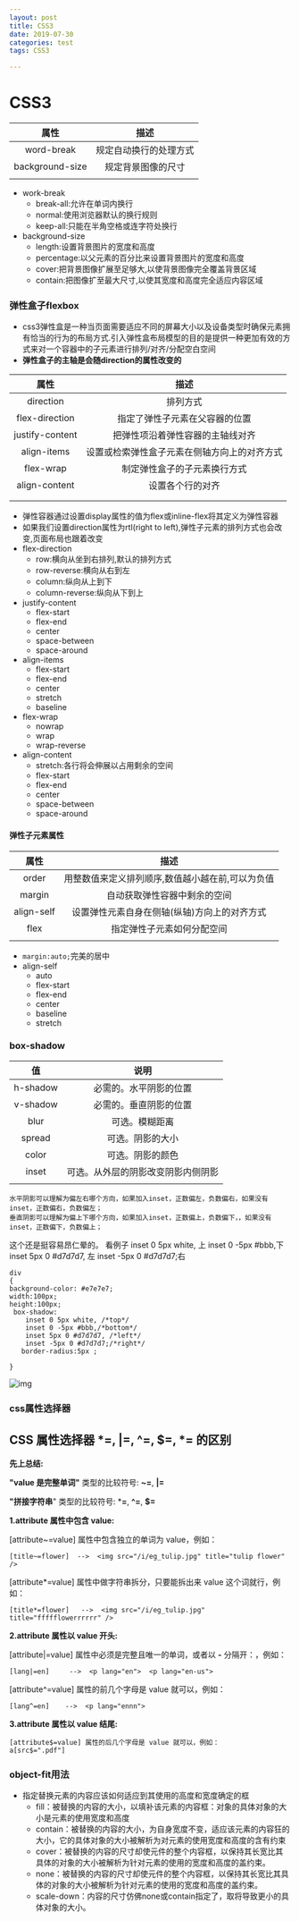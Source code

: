 ```yaml
---
layout: post
title: CSS3
date: 2019-07-30
categories: test
tags: CSS3

---
```


# CSS3

|      属性       |          描述          |
| :-------------: | :--------------------: |
|   word-break    | 规定自动换行的处理方式 |
| background-size |   规定背景图像的尺寸   |
|                 |                        |

- work-break
  - break-all:允许在单词内换行
  - normal:使用浏览器默认的换行规则
  - keep-all:只能在半角空格或连字符处换行
- background-size
  - length:设置背景图片的宽度和高度 
  - percentage:以父元素的百分比来设置背景图片的宽度和高度
  - cover:把背景图像扩展至足够大,以使背景图像完全覆盖背景区域
  - contain:把图像扩至最大尺寸,以使其宽度和高度完全适应内容区域

### 弹性盒子flexbox

- css3弹性盒是一种当页面需要适应不同的屏幕大小以及设备类型时确保元素拥有恰当的行为的布局方式.引入弹性盒布局模型的目的是提供一种更加有效的方式来对一个容器中的子元素进行排列/对齐/分配空白空间
- **弹性盒子的主轴是会随direction的属性改变的**

|      属性       |                     描述                     |
| :-------------: | :------------------------------------------: |
|    direction    |                   排列方式                   |
| flex-direction  |        指定了弹性子元素在父容器的位置        |
| justify-content |       把弹性项沿着弹性容器的主轴线对齐       |
|   align-items   | 设置或检索弹性盒子元素在侧轴方向上的对齐方式 |
|    flex-wrap    |         制定弹性盒子的子元素换行方式         |
|  align-content  |               设置各个行的对齐               |
|                 |                                              |
|                 |                                              |

- 弹性容器通过设置display属性的值为flex或inline-flex将其定义为弹性容器
- 如果我们设置direction属性为rtl(right to left),弹性子元素的排列方式也会改变,页面布局也跟着改变
- flex-direction
  - row:横向从坐到右排列,默认的排列方式
  - row-reverse:横向从右到左
  - column:纵向从上到下
  - column-reverse:纵向从下到上
- justify-content
  - flex-start
  - flex-end
  - center
  - space-between
  - space-around
- align-items
  - flex-start
  - flex-end
  - center
  - stretch
  - baseline
- flex-wrap
  - nowrap
  - wrap
  - wrap-reverse
- align-content
  - stretch:各行将会伸展以占用剩余的空间
  - flex-start
  - flex-end
  - center
  - space-between
  - space-around

#### 弹性子元素属性

|    属性    |                       描述                       |
| :--------: | :----------------------------------------------: |
|   order    | 用整数值来定义排列顺序,数值越小越在前,可以为负值 |
|   margin   |           自动获取弹性容器中剩余的空间           |
| align-self |   设置弹性元素自身在侧轴(纵轴)方向上的对齐方式   |
|    flex    |            指定弹性子元素如何分配空间            |
|            |                                                  |

- `margin:auto;`完美的居中
- align-self
  - auto
  - flex-start
  - flex-end
  - center
  - baseline
  - stretch

### box-shadow

|    值    |                说明                |
| :------: | :--------------------------------: |
| h-shadow |       必需的。水平阴影的位置       |
| v-shadow |       必需的。垂直阴影的位置       |
|   blur   |           可选。模糊距离           |
|  spread  |          可选。阴影的大小          |
|  color   |          可选。阴影的颜色          |
|  inset   | 可选。从外层的阴影改变阴影内侧阴影 |
|          |                                    |



```
水平阴影可以理解为偏左右哪个方向，如果加入inset，正数偏左，负数偏右，如果没有inset，正数偏右，负数偏左；
垂直阴影可以理解为偏上下哪个方向，如果加入inset，正数偏上，负数偏下，，如果没有inset，正数偏下，负数偏上；
```

这个还是挺容易昂仁晕的。
 看例子
 inset 0 5px white, 上
 inset 0 -5px #bbb,下
 inset 5px 0 #d7d7d7, 左
 inset -5px 0 #d7d7d7;右

```
div
{
background-color: #e7e7e7;
width:100px;
height:100px;
 box-shadow:
    inset 0 5px white, /*top*/
    inset 0 -5px #bbb,/*bottom*/
    inset 5px 0 #d7d7d7, /*left*/
    inset -5px 0 #d7d7d7;/*right*/
   border-radius:5px ;

}
```



![img](https:////upload-images.jianshu.io/upload_images/33455-91ca8040f3114de2.png?imageMogr2/auto-orient/strip%7CimageView2/2/w/238/format/webp)

### css属性选择器

## CSS 属性选择器 *=, |=, ^=, $=, *= 的区别

**先上总结:**

**"value 是完整单词"** 类型的比较符号: **~=**, **|=**

**"拼接字符串**" 类型的比较符号: ***=**, **^=**, **$=**

**1.attribute 属性中包含 value:**　

[attribute~=value] 属性中包含独立的单词为 value，例如：

```
[title~=flower]  -->  <img src="/i/eg_tulip.jpg" title="tulip flower" />
```

[attribute*=value] 属性中做字符串拆分，只要能拆出来 value 这个词就行，例如：

```
[title*=flower]   -->  <img src="/i/eg_tulip.jpg" title="ffffflowerrrrrr" />
```

**2.attribute 属性以 value 开头:**

[attribute|=value] 属性中必须是完整且唯一的单词，或者以 **-** 分隔开：，例如：

```
[lang|=en]     -->  <p lang="en">  <p lang="en-us">
```

[attribute^=value] 属性的前几个字母是 value 就可以，例如：

```
[lang^=en]    -->  <p lang="ennn">
```

**3.attribute 属性以 value 结尾:**

```
[attribute$=value] 属性的后几个字母是 value 就可以，例如：
a[src$=".pdf"]
```

### object-fit用法

- 指定替换元素的内容应该如何适应到其使用的高度和宽度确定的框
  - fill：被替换的内容的大小，以填补该元素的内容框：对象的具体对象的大小是元素的使用宽度和高度
  - contain：被替换的内容的大小，为自身宽度不变，适应该元素的内容狂的大小，它的具体对象的大小被解析为对元素的使用宽度和高度的含有约束
  - cover：被替换的内容的尺寸却使元件的整个内容框，以保持其长宽比其具体的对象的大小被解析为针对元素的使用的宽度和高度的盖约束。 
  - none：被替换的内容的尺寸却使元件的整个内容框，以保持其长宽比其具体的对象的大小被解析为针对元素的使用的宽度和高度的盖约束。 
  - scale-down：内容的尺寸仿佛none或contain指定了，取将导致更小的具体对象的大小。 